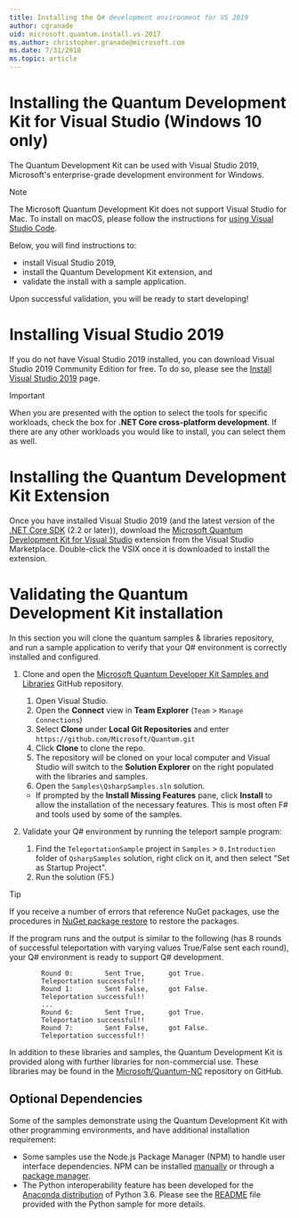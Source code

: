 ```yaml
---
title: Installing the Q# development environment for VS 2019
author: cgranade
uid: microsoft.quantum.install.vs-2017
ms.author: christopher.granade@microsoft.com
ms.date: 7/31/2018
ms.topic: article
---
```


# Installing the Quantum Development Kit for Visual Studio (Windows 10 only) #

The Quantum Development Kit can be used with Visual Studio 2019, Microsoft's enterprise-grade development environment for Windows.

> [!NOTE]
> The Microsoft Quantum Development Kit does not support Visual Studio for Mac.
> To install on macOS, please follow the instructions for [using Visual Studio Code](xref:microsoft.quantum.install.vs-code).

Below, you will find instructions to:
* install Visual Studio 2019,
* install the Quantum Development Kit extension, and
* validate the install with a sample application.

Upon successful validation, you will be ready to start developing!

# Installing Visual Studio 2019 #

If you do not have Visual Studio 2019 installed, you can download Visual Studio 2019 Community Edition for free.
To do so, please see the [Install Visual Studio 2019](https://docs.microsoft.com/visualstudio/install/install-visual-studio) page.

> [!IMPORTANT]
> When you are presented with the option to select the tools for specific workloads, check the box for **.NET Core cross-platform development**.
> If there are any other workloads you would like to install, you can select them as well.

# Installing the Quantum Development Kit Extension #

Once you have installed Visual Studio 2019 (and the latest version of the [.NET Core SDK](https://dotnet.microsoft.com/) (2.2 or later)), download the [Microsoft Quantum Development Kit for Visual Studio](https://marketplace.visualstudio.com/items?itemName=quantum.DevKit) extension from the Visual Studio Marketplace.
Double-click the VSIX once it is downloaded to install the extension.

# Validating the Quantum Development Kit installation #

In this section you will clone the quantum samples & libraries repository, and run a sample application to verify that your Q# environment is correctly installed and configured.

1. Clone and open the [Microsoft Quantum Developer Kit Samples and Libraries](https://github.com/microsoft/quantum) GitHub repository.
    1. Open Visual Studio.
    2. Open the **Connect** view in **Team Explorer** (`Team` > `Manage Connections`)
    3. Select **Clone** under **Local Git Repositories** and enter `https://github.com/Microsoft/Quantum.git`
    4. Click **Clone** to clone the repo.
    5. The repository will be cloned on your local computer and Visual Studio will switch to the **Solution Explorer** on the right populated with the libraries and samples.
    6. Open the `Samples\QsharpSamples.sln` solution.
      - If prompted by the **Install Missing Features** pane, click **Install** to allow the installation of the necessary features. This is most often F# and tools used by some of the samples.

2. Validate your Q# environment by running the teleport sample program:
   1. Find the `TeleportationSample` project in `Samples` > `0.Introduction` folder of `QsharpSamples` solution, right click on it, and then select "Set as Startup Project".
   2. Run the solution (F5.)

> [!Tip]
> If you receive a number of errors that reference NuGet packages, use the procedures in [NuGet package restore](https://docs.microsoft.com/nuget/consume-packages/package-restore) to restore the packages.

If the program runs and the output is similar to the following (has 8 rounds of successful teleportation with varying values True/False sent each round), your Q# environment is ready to support Q# development.

  ```
          Round 0:        Sent True,      got True.
          Teleportation successful!!
          Round 1:        Sent False,     got False.
          Teleportation successful!!
          ...
          Round 6:        Sent True,      got True.
          Teleportation successful!!
          Round 7:        Sent False,     got False.
          Teleportation successful!!
  ```

In addition to these libraries and samples, the Quantum Development Kit is provided along with further libraries for non-commercial use.
These libraries may be found in the [Microsoft/Quantum-NC](https://github.com/microsoft/quantum-nc) repository on GitHub.

## Optional Dependencies ##

Some of the samples demonstrate using the Quantum Development Kit with other programming environments, and have additional installation requirement:

- Some samples use the Node.js Package Manager (NPM) to handle user interface dependencies.
  NPM can be installed [manually](https://nodejs.org/en/download/current/) or through a [package manager](https://nodejs.org/en/download/package-manager/).
- The Python interoperability feature has been developed for the [Anaconda distribution](https://www.anaconda.com/download/) of Python 3.6.
  Please see the [README](https://github.com/Microsoft/Quantum/blob/master/Samples/src/PythonInterop/README.md) file provided with the Python sample for more details.